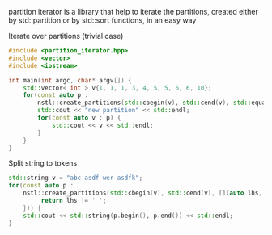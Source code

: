 partition iterator is a library that help to iterate the partitions, created either by std::partition or
by std::sort functions, in an easy way

Iterate over partitions (trivial case)
```cpp
#include <partition_iterator.hpp>
#include <vector>
#include <iostream>

int main(int argc, char* argv[]) {
    std::vector< int > v{1, 1, 1, 3, 4, 5, 5, 6, 6, 10};
    for(const auto p :
        nstl::create_partitions(std::cbegin(v), std::cend(v), std::equal_to< int >())) {
        std::cout << "new partition" << std::endl;
        for(const auto v : p) {
            std::cout << v << std::endl;
        }
    }
}

```

Split string to tokens
```cpp
std::string v = "abc asdf wer asdfk";
for(const auto p :
    nstl::create_partitions(std::cbegin(v), std::cend(v), [](auto lhs, auto rhs) {
         return lhs != ' ';
    })) {
    std::cout << std::string(p.begin(), p.end()) << std::endl;
}
```
